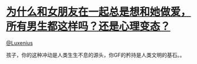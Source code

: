
#  [为什么和女朋友在一起总是想和她做爱，所有男生都这样吗？还是心理变态？](https://zhihu.com/questions/19801027)



[@Luxenius](https://zhihu.com/people/37e935623706e5e221d2756fba82acf5)

孩子，你的这种冲动是人类生生不息的源头，你GF的矜持是人类文明的基石。。